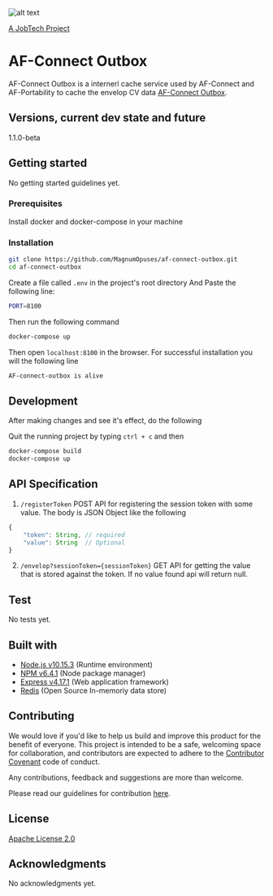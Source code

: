 ![alt text][logo]

[logo]: https://github.com/MagnumOpuses/project-meta/blob/master/img/jobtechdev_black.png "JobTech dev logo"

[A JobTech Project](https://www.jobtechdev.se)

# AF-Connect Outbox

AF-Connect Outbox is a internerl cache service used by AF-Connect and AF-Portability to cache the envelop CV data [AF-Connect Outbox](https://github.com/MagnumOpuses/af-connect-outbox/).

## Versions, current dev state and future

1.1.0-beta

## Getting started

No getting started guidelines yet.

### Prerequisites

Install docker and docker-compose in your machine

### Installation

```bash
git clone https://github.com/MagnumOpuses/af-connect-outbox.git
cd af-connect-outbox
```

Create a file called `.env` in the project's root directory
And Paste the following line:

```bash
PORT=8100
```

Then run the following command

```bash
docker-compose up
```

Then open `localhost:8100` in the browser.
For successful installation you will the following line

```bash
AF-connect-outbox is alive
```

## Development

After making changes and see it's effect, do the following

Quit the running project by typing `ctrl + c` and then

```bash
docker-compose build
docker-compose up
```

## API Specification

1. `/registerToken` POST API for registering the session token with some value.
   The body is JSON Object like the following

```javascript
{
    "token": String, // required
    "value": String  // Optional
}
```

2. `/envelop?sessionToken={sessionToken}` GET API for getting the value that is stored against the token. If no value found api will return null.

## Test

No tests yet.

## Built with

- [Node.js v10.15.3](https://nodejs.org/) (Runtime environment)
- [NPM v6.4.1](https://www.npmjs.com/) (Node package manager)
- [Express v4.17.1](https://expressjs.com/) (Web application framework)
- [Redis](https://redis.io/) (Open Source In-memoriy data store)

## Contributing

We would love if you'd like to help us build and improve this product for the benefit of everyone. This project is intended to be a safe, welcoming space for collaboration, and contributors are expected to adhere to the [Contributor Covenant](http://contributor-covenant.org/) code of conduct.

Any contributions, feedback and suggestions are more than welcome.

Please read our guidelines for contribution [here](CONTRIBUTING_TEMPLATE.md).

## License

[Apache License 2.0](LICENSE.md)

## Acknowledgments

No acknowledgments yet.

